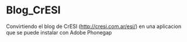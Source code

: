 # Blog_CrESI
Convirtiendo el blog de CrESI (http://cresi.com.ar/esi/) en una aplicacion que se puede instalar con Adobe Phonegap
